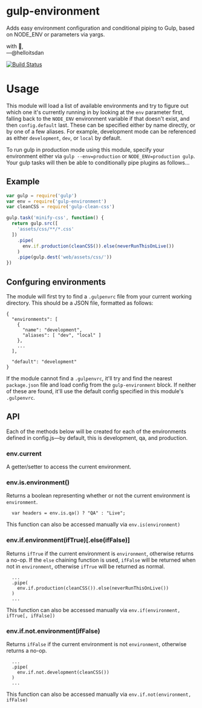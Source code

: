 # gulp-environment
Adds easy environment configuration and conditional piping to Gulp, based on NODE_ENV or parameters via yargs.

with :purple_heart:,<br />
&mdash;@helloitsdan

[![Build Status](https://travis-ci.org/helloitsdan/gulp-environment.svg?branch=master)](https://travis-ci.org/helloitsdan/gulp-environment)

# Usage

This module will load a list of available environments and try to figure out which one it's currently running in by looking at the `env` parameter first, falling back to the `NODE_ENV` environment variable if that doesn't exist, and then `config.default` last. These can be specified either by name directly, or by one of a few aliases. For example, development mode can be referenced as either `development`, `dev`, or `local` by default.

To run gulp in production mode using this module, specify your environment either via `gulp --env=production` or `NODE_ENV=production gulp`. Your gulp tasks will then be able to conditionally pipe plugins as follows...

## Example

```javascript
var gulp = require('gulp')
var env = require('gulp-environment')
var cleanCSS = require('gulp-clean-css')

gulp.task('minify-css', function() {
  return gulp.src([
    'assets/css/**/*.css'
  ])
    .pipe(
      env.if.production(cleanCSS()).else(neverRunThisOnLive())
    )
    .pipe(gulp.dest('web/assets/css/'))
})
```

## Confguring environments

The module will first try to find a `.gulpenvrc` file from your current working directory. This should be a JSON file, formatted as follows:

```
{
  "environments": [
    {
      "name": "development",
      "aliases": [ "dev", "local" ]
    },
    ...
  ],

  "default": "development"
}

```

If the module cannot find a `.gulpenvrc`, it'll try and find the nearest `package.json` file and load config from the `gulp-environment` block. If neither of these are found, it'll use the default config specified in this module's `.gulpenvrc`.

## API

Each of the methods below will be created for each of the environments defined in config.js&mdash;by default, this is development, qa, and production.

### env.current

A getter/setter to access the current environment.

### env.is.environment()

Returns a boolean representing whether or not the current environment is `environment`.

```
  var headers = env.is.qa() ? "QA" : "Live";
```

This function can also be accessed manually via `env.is(environment)`

### env.if.environment(ifTrue)[.else(ifFalse)]

Returns `ifTrue` if the current environment is `environment`, otherwise returns a no-op. If the `else` chaining function is used, `ifFalse` will be returned when not in `environment`, otherwise `ifTrue` will be returned as normal.

```
  ...
  .pipe(
    env.if.production(cleanCSS()).else(neverRunThisOnLive())
  )
  ...
```

This function can also be accessed manually via `env.if(environment, ifTrue[, ifFalse])`

### env.if.not.environment(ifFalse)

Returns `ifFalse` if the current environment is not `environment`, otherwise returns a no-op.

```
  ...
  .pipe(
    env.if.not.development(cleanCSS())
  )
  ...
```

This function can also be accessed manually via `env.if.not(environment, ifFalse)`
